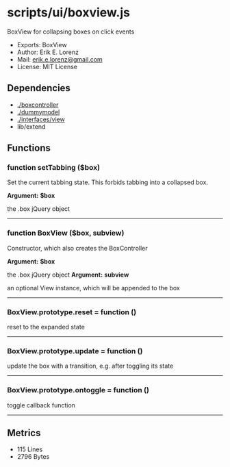 # scripts/ui/boxview.js


BoxView for collapsing boxes on click events

* Exports: BoxView
* Author: Erik E. Lorenz 
* Mail: <erik.e.lorenz@gmail.com>
* License: MIT License


## Dependencies

* <a href="./boxcontroller.html">./boxcontroller</a>
* <a href="./dummymodel.html">./dummymodel</a>
* <a href="./interfaces/view.html">./interfaces/view</a>
* lib/extend

## Functions

###   function setTabbing ($box)
Set the current tabbing state. This forbids tabbing into a collapsed box.

**Argument:** **$box**

the .box jQuery object

---


###   function BoxView ($box, subview)
Constructor, which also creates the BoxController

**Argument:** **$box**

the .box jQuery object
**Argument:** **subview**

an optional View instance, which will be appended to the box

---


###   BoxView.prototype.reset = function ()
reset to the expanded state

---


###   BoxView.prototype.update = function ()
update the box with a transition, e.g. after toggling its state

---


###   BoxView.prototype.ontoggle = function ()
toggle callback function

---

## Metrics

* 115 Lines
* 2796 Bytes

